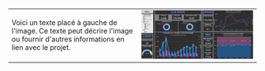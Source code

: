 <table>
  <tr>
      <td>
      Voici un texte placé à gauche de l'image. Ce texte peut décrire l'image ou fournir d'autres informations en lien avec le projet.
    </td>
    <td>
      <img src="https://github.com/DamienR26/screen/blob/main/p9%20-%20Accueil.jpg" width="1000">
    </td>

  </tr>
</table>

